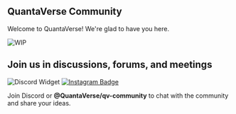 QuantaVerse Community
---------------------------------------------------
Welcome to QuantaVerse! We're glad to have you here.

![WIP](https://img.shields.io/badge/%20%F0%9F%9A%A7%20-Work%20in%20progress-important)

Join us in discussions, forums, and meetings
------------------------------------------------------
![Discord Widget](https://img.shields.io/discord/724039474866159706?label=Chat&style=flat-square)
[![Instagram Badge](https://img.shields.io/badge/-Discord%20Invite-7289DA?style=flat-square&logo=discord&logoColor=white&link=https://discord.gg/bfDwgVb)](https://discord.gg/bfDwgVb)

Join Discord or **@QuantaVerse/qv-community** to chat with the community and share your ideas.




